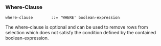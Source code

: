 ### Where-Clause ###

```
where-clause		::=	'WHERE' boolean-expression
```

The where-clause is optional and can be used to remove rows from selection which does not satisfy the condition defined by the contained boolean-expression.